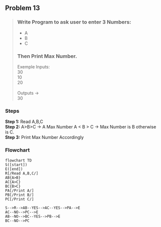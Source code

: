 ## Problem 13

>### Write Program to ask user to enter 3 Numbers:
>- A <br>
>- B <br>
>- C <br>
>### Then Print Max Number.
>Exemple Inputs: <br>
> 30<br>
> 10<br>
> 20<br>
><br>
>Outputs -> <br>
> 30

### Steps

**Step 1:** Read A,B,C  <br>
**Step 2:** A>B>C -> A Max Number A < B > C -> Max Number is B otherwise is C.   <br>
**Step 3:** Print Max Number Accordingly <br>

### Flowchart

```mermaid
flowchart TD
S([start])
E([end])
R[/Read A,B,C/]
AB{A>B}
AC{A>C}
BC{B>C}
PA[/Print A/]
PB[/Print B/]
PC[/Print C/]

S-->R-->AB--YES-->AC--YES-->PA-->E
AC--NO-->PC-->E
AB--NO-->BC--YES-->PB-->E
BC--NO-->PC



```